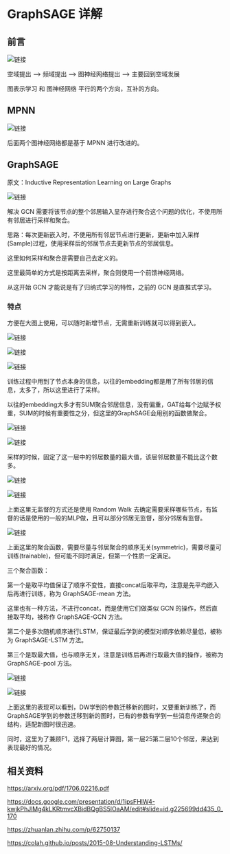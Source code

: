 # GraphSAGE 详解


## 前言

![链接](https://github.com/spiritysdx/images/blob/main/20231022/50.png?raw=true)

空域提出 --> 频域提出 --> 图神经网络提出 --> 主要回到空域发展

图表示学习 和 图神经网络 平行的两个方向，互补的方向。

## MPNN

![链接](https://github.com/spiritysdx/images/blob/main/20231022/53.png?raw=true)

后面两个图神经网络都是基于 MPNN 进行改进的。

## GraphSAGE

原文：Inductive Representation Learning on Large Graphs

![链接](https://github.com/spiritysdx/images/blob/main/20231022/51.png?raw=true)

解决 GCN 需要将该节点的整个邻居输入显存进行聚合这个问题的优化，不使用所有邻居进行采样和聚合。

思路：每次更新嵌入时，不使用所有邻居节点进行更新，更新中加入采样(Sample)过程，使用采样后的邻居节点去更新节点的邻居信息。

这里如何采样和聚合是需要自己去定义的。

这里最简单的方式是按距离去采样，聚合则使用一个前馈神经网络。

从这开始 GCN 才能说是有了归纳式学习的特性，之前的 GCN 是直推式学习。

### 特点

方便在大图上使用，可以随时新增节点，无需重新训练就可以得到嵌入。

![链接](https://github.com/spiritysdx/images/blob/main/20231022/63.png?raw=true)

![链接](https://github.com/spiritysdx/images/blob/main/20231022/64.png?raw=true)

![链接](https://github.com/spiritysdx/images/blob/main/20231022/65.png?raw=true)

训练过程中用到了节点本身的信息，以往的embedding都是用了所有邻居的信息，太多了，所以这里进行了采样。

以往的embedding大多才有SUM聚合邻居信息，没有偏重，GAT给每个边赋予权重，SUM的时候有重要性之分，但这里的GraphSAGE会用别的函数做聚合。

![链接](https://github.com/spiritysdx/images/blob/main/20231022/66.png?raw=true)

![链接](https://github.com/spiritysdx/images/blob/main/20231022/67.png?raw=true)

采样的时候，固定了这一层中的邻居数量的最大值，该层邻居数量不能比这个数多。

![链接](https://github.com/spiritysdx/images/blob/main/20231022/68.png?raw=true)

![链接](https://github.com/spiritysdx/images/blob/main/20231022/69.png?raw=true)

上面这里无监督的方式还是使用 Random Walk 去确定需要采样哪些节点，有监督的话是使用的一般的MLP做，且可以部分邻居无监督，部分邻居有监督。

![链接](https://github.com/spiritysdx/images/blob/main/20231022/70.png?raw=true)

上面这里的聚合函数，需要尽量与邻居聚合的顺序无关(symmetric)，需要尽量可训练(trainable)，但可能不同时满足，但第一个性质一定满足。

三个聚合函数：

第一个是取平均值保证了顺序不变性，直接concat后取平均，注意是先平均嵌入后再进行训练，称为 GraphSAGE-mean 方法。

这里也有一种方法，不进行concat，而是使用它们做类似 GCN 的操作，然后直接取平均，被称作 GraphSAGE-GCN 方法。

第二个是多次随机顺序进行LSTM，保证最后学到的模型对顺序依赖尽量低，被称为 GraphSAGE-LSTM 方法。

第三个是取最大值，也与顺序无关，注意是训练后再进行取最大值的操作，被称为 GraphSAGE-pool 方法。

![链接](https://github.com/spiritysdx/images/blob/main/20231022/71.png?raw=true)

![链接](https://github.com/spiritysdx/images/blob/main/20231022/71.png?raw=true)

上面这里的表现可以看到，DW学到的参数迁移新的图时，又要重新训练了，而GraphSAGE学到的参数迁移到新的图时，已有的参数有学到一些消息传递聚合的结构，适配新图时很迅速。

同时，这里为了兼顾F1，选择了两层计算图，第一层25第二层10个邻居，来达到表现最好的情况。

## 相关资料

<https://arxiv.org/pdf/1706.02216.pdf>

<https://docs.google.com/presentation/d/1ipsFHlW4-kwjkPhJlMg4kLKRtmvcXBidBQgBS5lOaAM/edit#slide=id.g225699dd435_0_170>

<https://zhuanlan.zhihu.com/p/62750137>

<https://colah.github.io/posts/2015-08-Understanding-LSTMs/>

